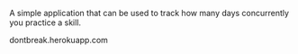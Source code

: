 A simple application that can be used to track how many days concurrently you practice a skill.

dontbreak.herokuapp.com